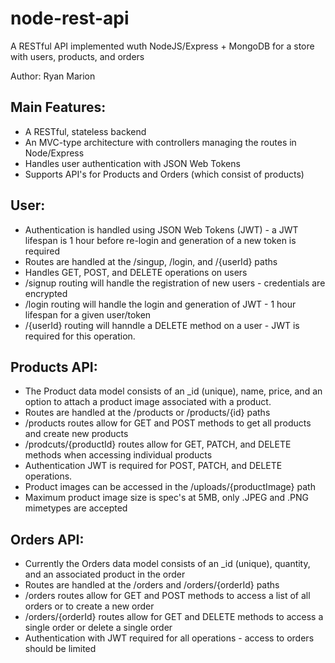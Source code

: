 # node-rest-api
A RESTful API implemented wuth NodeJS/Express + MongoDB for a store with users, products, and orders

Author: Ryan Marion

## Main Features:
- A RESTful, stateless backend
- An MVC-type architecture with controllers managing the routes in Node/Express
- Handles user authentication with JSON Web Tokens
- Supports API's for Products and Orders (which consist of products)

## User:
- Authentication is handled using JSON Web Tokens (JWT) - a JWT lifespan is 1 hour before re-login and generation of a new token is required
- Routes are handled at the /singup, /login, and /{userId} paths
- Handles GET, POST, and DELETE operations on users
- /signup routing will handle the registration of new users - credentials are encrypted
- /login routing will handle the login and generation of JWT - 1 hour lifespan for a given user/token
- /{userId} routing will hanndle a DELETE method on a user - JWT is required for this operation.

## Products API:
- The Product data model consists of an _id (unique), name, price, and an option to attach a product image associated with a product.
- Routes are handled at the /products or /products/{id} paths
- /products routes allow for GET and POST methods to get all products and create new products
- /prodcuts/{productId} routes allow for GET, PATCH, and DELETE methods when accessing individual products
- Authentication JWT is required for POST, PATCH, and DELETE operations.
- Product images can be accessed in the /uploads/{productImage} path
- Maximum product image size is spec's at 5MB, only .JPEG and .PNG mimetypes are accepted

## Orders API:
- Currently the Orders data model consists of an _id (unique), quantity, and an associated product in the order
- Routes are handled at the /orders and /orders/{orderId} paths
- /orders routes allow for GET and POST methods to access a list of all orders or to create a new order
- /orders/{orderId} routes allow for GET and DELETE methods to access a single order or delete a single order
- Authentication with JWT required for all operations - access to orders should be limited
